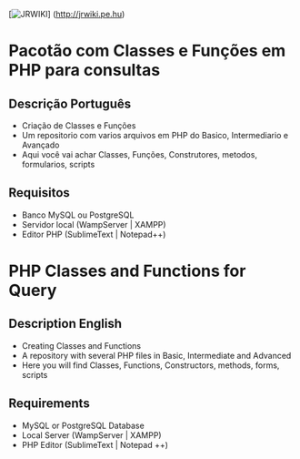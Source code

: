 [![JRWIKI](http://jrwiki.pe.hu/wp-content/uploads/2016/05/logo.png)] (http://jrwiki.pe.hu)

# Pacotão com Classes e Funções em PHP para consultas

Descrição Português
-------------------
- Criação de Classes e Funções
- Um repositorio com varios arquivos em PHP do Basico, Intermediario e Avançado
- Aqui você vai achar Classes, Funções, Construtores, metodos, formularios, scripts


Requisitos
----------

- Banco MySQL ou PostgreSQL
- Servidor local (WampServer  | XAMPP)
- Editor PHP     (SublimeText | Notepad++)


# PHP Classes and Functions for Query

Description English
-------------------
- Creating Classes and Functions
- A repository with several PHP files in Basic, Intermediate and Advanced
- Here you will find Classes, Functions, Constructors, methods, forms, scripts


Requirements
----------

- MySQL or PostgreSQL Database
- Local Server (WampServer | XAMPP)
- PHP Editor (SublimeText | Notepad ++)
